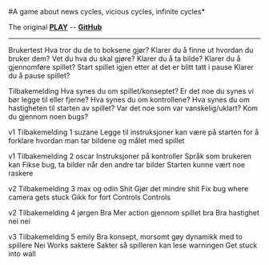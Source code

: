 #A game about news cycles, vicious cycles, infinite cycles*

The original
**[PLAY](https://ncase.itch.io/wbwwb)** -- **[GitHub](https://github.com/ncase/wbwwb)**

---

Brukertest 
Hva tror du de to boksene gjør?
Klarer du å finne ut hvordan du bruker dem?
Vet du hva du skal gjøre?
Klarer du å ta bilde?
Klarer du å gjennomføre spillet?
Start spillet igjen etter at det er blitt tatt i pause
Klarer du å pause spillet?


Tilbakemelding 
Hva synes du om spillet/konseptet? 
Er det noe du synes vi bør legge til eller fjerne? 
Hva synes du om kontrollene? 
Hva synes du om hastigheten til starten av spillet? 
Var det noe som var vanskelig/uklart? 
Kom du gjennom noen bugs?


v1
Tilbakemelding 1 suzane
Legge til instruksjoner kan være på starten for å forklare hvordan man tar bildene og målet med spillet

v1
Tilbakemelding 2 oscar
Instruksjoner på kontroller
Språk som brukeren kan
Fikse bug, ta bilder når den andre tar bilder
Starten kunne vært noe raskere 

v2
Tilbakemelding 3 max og odin
Shit
Gjør det mindre shit
Fix bug where camera gets stuck
Gikk for fort 
Controls
Controls

v2
Tilbakemelding 4 jørgen
Bra
Mer action gjennom spillet
bra
Bra hastighet
nei
nei

v3
Tilbakemelding 5 emily 
Bra konsept, morsomt gøy dynamikk med to spillere
Nei
Works
saktere
Sakter så spilleren kan lese warningen 
Get stuck into wall

